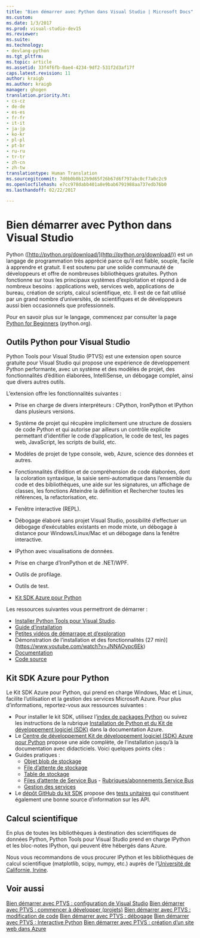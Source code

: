 ```yaml
---
title: "Bien démarrer avec Python dans Visual Studio | Microsoft Docs"
ms.custom: 
ms.date: 1/3/2017
ms.prod: visual-studio-dev15
ms.reviewer: 
ms.suite: 
ms.technology:
- devlang-python
ms.tgt_pltfrm: 
ms.topic: article
ms.assetid: 33f4f6fb-0ae4-4234-9df2-531f2d3af17f
caps.latest.revision: 11
author: kraigb
ms.author: kraigb
manager: ghogen
translation.priority.ht:
- cs-cz
- de-de
- es-es
- fr-fr
- it-it
- ja-jp
- ko-kr
- pl-pl
- pt-br
- ru-ru
- tr-tr
- zh-cn
- zh-tw
translationtype: Human Translation
ms.sourcegitcommit: 7d0b0b0b12b9d65f26b67d6f797abc0cf7a0c2c9
ms.openlocfilehash: e7cc978dabb401a8e9bab6791988aa737edb76b0
ms.lasthandoff: 02/22/2017

---
```

# <a name="getting-started-with-python-in-visual-studio"></a>Bien démarrer avec Python dans Visual Studio

Python ([http://python.org/download/](http://python.org/download/)) est un langage de programmation très apprécié parce qu’il est fiable, souple, facile à apprendre et gratuit. Il est soutenu par une solide communauté de développeurs et offre de nombreuses bibliothèques gratuites. Python fonctionne sur tous les principaux systèmes d’exploitation et répond à de nombreux besoins : applications web, services web, applications de bureau, création de scripts, calcul scientifique, etc. Il est de ce fait utilisé par un grand nombre d’universités, de scientifiques et de développeurs aussi bien occasionnels que professionnels.

Pour en savoir plus sur le langage, commencez par consulter la page [Python for Beginners](https://www.python.org/about/gettingstarted/) (python.org).

## <a name="python-tools-for-visual-studio"></a>Outils Python pour Visual Studio

Python Tools pour Visual Studio (PTVS) est une extension open source gratuite pour Visual Studio qui propose une expérience de développement Python performante, avec un système et des modèles de projet, des fonctionnalités d’édition élaborées, IntelliSense, un débogage complet, ainsi que divers autres outils.

L’extension offre les fonctionnalités suivantes :

- Prise en charge de divers interpréteurs : CPython, IronPython et IPython dans plusieurs versions.
- Système de projet qui récupère implicitement une structure de dossiers de code Python et qui autorise par ailleurs un contrôle explicite permettant d’identifier le code d’application, le code de test, les pages web, JavaScript, les scripts de build, etc.
- Modèles de projet de type console, web, Azure, science des données et autres.
- Fonctionnalités d’édition et de compréhension de code élaborées, dont la coloration syntaxique, la saisie semi-automatique dans l’ensemble du code et des bibliothèques, une aide sur les signatures, un affichage de classes, les fonctions Atteindre la définition et Rechercher toutes les références, la refactorisation, etc.
- Fenêtre interactive (REPL).
- Débogage élaboré sans projet Visual Studio, possibilité d’effectuer un débogage d’exécutables existants en mode mixte, un débogage à distance pour Windows/Linux/Mac et un débogage dans la fenêtre interactive.

- IPython avec visualisations de données.
- Prise en charge d’IronPython et de .NET/WPF.
- Outils de profilage.
- Outils de test.
- [Kit SDK Azure pour Python](#azure-sdk-for-python)

Les ressources suivantes vous permettront de démarrer :

- [Installer Python Tools pour Visual Studio](https://www.visualstudio.com/vs/python/).
- [Guide d’installation](https://github.com/Microsoft/PTVS/wiki/PTVS-Installation)
- [Petites vidéos de démarrage et d’exploration](https://www.youtube.com/playlist?list=PLReL099Y5nRdLgGAdrb_YeTdEnd23s6Ff)
- Démonstration de l’installation et des fonctionnalités (27 min)](https://www.youtube.com/watch?v=JNNAOypc6Ek)
- [Documentation](https://github.com/Microsoft/PTVS/wiki)
- [Code source](https://github.com/Microsoft/ptvs)


## <a name="azure-sdk-for-python"></a>Kit SDK Azure pour Python

Le Kit SDK Azure pour Python, qui prend en charge Windows, Mac et Linux, facilite l’utilisation et la gestion des services Microsoft Azure. Pour plus d’informations, reportez-vous aux ressources suivantes :

- Pour installer le kit SDK, utilisez l’[index de packages Python](https://pypi.python.org/pypi/azure) ou suivez les instructions de la rubrique [Installation de Python et du Kit de développement logiciel (SDK)](https://azure.microsoft.com/documentation/articles/python-how-to-install/) dans la documentation Azure.
- Le [Centre de développement Kit de développement logiciel (SDK) Azure pour Python](http://azure.microsoft.com/en-us/develop/python/) propose une aide complète, de l’installation jusqu’à la documentation avec didacticiels.  Voici quelques points clés :
- Guides pratiques :
  - [Objet blob de stockage](http://azure.microsoft.com/en-us/develop/python/how-to-guides/blob-service/)
  - [File d’attente de stockage](http://azure.microsoft.com/en-us/develop/python/how-to-guides/queue-service/)
  - [Table de stockage](http://azure.microsoft.com/en-us/develop/python/how-to-guides/table-service/)
  - [Files d’attente de Service Bus](http://azure.microsoft.com/en-us/develop/python/how-to-guides/service-bus-queues/)   - [Rubriques/abonnements Service Bus](http://azure.microsoft.com/en-us/develop/python/how-to-guides/service-bus-topics/)
  - [Gestion des services](http://azure.microsoft.com/en-us/develop/python/how-to-guides/service-management/)
- Le [dépôt GitHub du kit SDK](https://github.com/Azure/azure-sdk-for-python) propose des [tests unitaires](https://github.com/Azure/azure-sdk-for-python/tree/master/azure-mgmt/tests) qui constituent également une bonne source d’information sur les API.


## <a name="scientific-computing"></a>Calcul scientifique
En plus de toutes les bibliothèques à destination des scientifiques de données Python, Python Tools pour Visual Studio prend en charge IPython et les bloc-notes IPython, qui peuvent être hébergés dans Azure.

Nous vous recommandons de vous procurer IPython et les bibliothèques de calcul scientifique (matplotlib, scipy, numpy, etc.) auprès de l’[Université de Californie, Irvine](http://www.lfd.uci.edu/~gohlke/pythonlibs/#scipy-stack).

## <a name="see-also"></a>Voir aussi
 [Bien démarrer avec PTVS : configuration de Visual Studio](../python/getting-started-with-ptvs-setting-up-visual-studio.md)
 [Bien démarrer avec PTVS : commencer à développer (projets)](../python/getting-started-with-ptvs-start-coding-projects.md)
 [Bien démarrer avec PTVS : modification de code](../python/getting-started-with-ptvs-editing-code.md)
 [Bien démarrer avec PTVS : débogage](../python/getting-started-with-ptvs-debugging.md)
 [Bien démarrer avec PTVS : Interactive Python](../python/getting-started-with-ptvs-interactive-python.md)
 [Bien démarrer avec PTVS : création d’un site web dans Azure](../python/getting-started-with-ptvs-building-a-website-in-azure.md)
